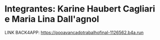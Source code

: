 # Integrantes: Karine Haubert Cagliari e Maria Lina Dall'agnol 

LINK BACK4APP: https://pooavancadotrabalhofinal-1126562.b4a.run
